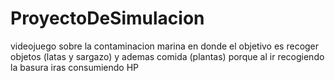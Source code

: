# ProyectoDeSimulacion
videojuego sobre la contaminacion marina en donde el objetivo es recoger objetos (latas y sargazo) y ademas comida (plantas) porque al ir recogiendo la basura iras consumiendo HP
